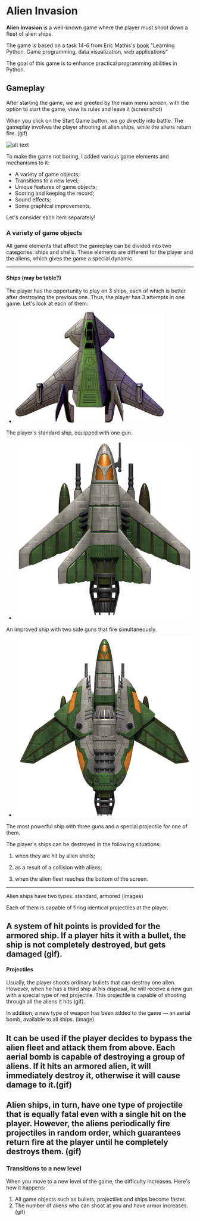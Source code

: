 # Alien Invasion
__Alien Invasion__ is a well-known game where the player must shoot down a fleet of alien ships.

The game is based on a task 14-6 from Eric Mathis's [book](https://disk.yandex.ru/i/ttWTX-bEfT5LrQ) "Learning Python. Game programming, data visualization, web applications"

The goal of this game is to enhance practical programming abilities in Python.

## Gameplay

After starting the game, we are greeted by the main menu screen, with the option to start the game, view its rules and leave it
(screenshot)
 
When you click on the Start Game button, we go directly into battle.
The gameplay involves the player shooting at alien ships, while the aliens return fire. (gif)

![alt text](https://github.com/vitaly921/alien_invasion/blob/master/gif/main_menu.gif?raw=true)

To make the game not boring, I added various game elements and mechanisms to it:

- A variety of game objects;   
- Transitions to a new level;
- Unique features of game objects;
- Scoring and keeping the record;
- Sound effects;
- Some graphical improvements.

Let's consider each item separately!

### A variety of game objects
All game elements that affect the gameplay can be divided into two categories: ships and shells. These elements are different for the player and the aliens, which gives the game a special dynamic.

---
#### Ships (may be table?)
The player has the opportunity to play on 3 ships, each of which is better after destroying the previous one. Thus, the player has 3 attempts in one game. 
 Let's look at each of them:

- ![alt](https://github.com/vitaly921/alien_invasion/blob/master/images/ship1.png?raw=true)

The player's standard ship, equipped with one gun.
- ![alt](https://github.com/vitaly921/alien_invasion/blob/master/images/ship2.png?raw=true)

An improved ship with two side guns that fire simultaneously.

- ![alt](https://github.com/vitaly921/alien_invasion/blob/master/images/ship3.png?raw=true)

The most powerful ship with three guns and a special projectile for one of them.

The player's ships can be destroyed in the following situations:

1.  when they are hit by alien shells;

2.  as a result of a collision with aliens;

3. when the alien fleet reaches the bottom of the screen.
---
Alien ships have two types: standard, armored (images)

Each of them is capable of firing identical projectiles at the player.

A system of hit points is provided for the armored ship. If a player hits it with a bullet, the ship is not completely 
destroyed, but gets damaged (gif).
---
#### Projectiles
Usually, the player shoots ordinary bullets that can destroy one alien. However, when he has a third ship at his
disposal, he will receive a new gun with a special type of red projectile. This projectile is capable of shooting 
through all the aliens it hits (gif).

In addition, a new type of weapon has been added to the game — an aerial bomb, available to all ships. (image) 

It can be used if
the player decides to bypass the alien fleet and attack them from above. Each aerial bomb is capable of destroying a 
group of aliens. If it hits an armored alien, it will immediately destroy it, otherwise it will cause damage to it.(gif)
--- 
Alien ships, in turn, have one type of projectile that is equally fatal even with a single hit on the player. However,
the aliens periodically fire projectiles in random order, which guarantees return fire at the player until he completely
destroys them. (gif)
---

### Transitions to a new level
When you move to a new level of the game, the difficulty increases. Here's how it happens:

1. All game objects such as bullets, projectiles and ships become faster. 
2. The number of aliens who can shoot at you and have armor increases. (gif)

